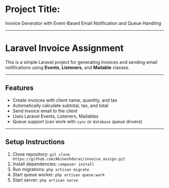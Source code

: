 # Project Title: 

Invoice Generator with Event-Based Email Notification and Queue Handling

----

# Laravel Invoice Assignment

This is a simple Laravel project for generating invoices and sending email notifications using **Events**, **Listeners**, and **Mailable** classes.

---

## Features

- Create invoices with client name, quantity, and tax
- Automatically calculate subtotal, tax, and total
- Send invoice email to the client
- Uses Laravel Events, Listeners, Mailables
- Queue support (can work with `sync` or `database` queue drivers)

---

## Setup Instructions
1. Clone repository: `git clone https://github.com/Abineshdurai/invoice_assign.git`
2. Install dependencies: `composer install`
3. Run migrations: `php artisan migrate`
4. Start queue worker: `php artisan queue:work`
5. Start server: `php artisan serve`
